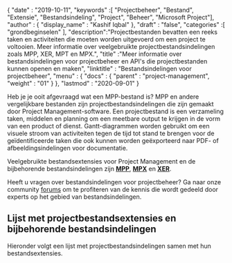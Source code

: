 {
  "date" : "2019-10-11",
  "keywords" :[ "Projectbeheer", "Bestand", "Extensie", "Bestandsindeling", "Project", "Beheer", "Microsoft Project"],
  "author" : {
    "display_name" : "Kashif Iqbal"
},
  "draft" : "false",
  "categories" :[ "grondbeginselen" ],
  "description":"Projectbestanden bevatten een reeks taken en activiteiten die moeten worden uitgevoerd om een project te voltooien. Meer informatie over veelgebruikte projectbestandsindelingen zoals MPP, XER, MPT en MPX.",
  "title" :"Meer informatie over bestandsindelingen voor projectbeheer en API's die projectbestanden kunnen openen en maken",
  "linktitle" : "Bestandsindelingen voor projectbeheer",
  "menu" : {
    "docs" : {
      "parent" : "project-management",
      "weight" : "01"
}
},
  "lastmod" : "2020-09-01"
}

Heb je je ooit afgevraagd wat een MPP-bestand is? MPP en andere vergelijkbare bestanden zijn projectbestandsindelingen die zijn gemaakt door Project Management-software. Een projectbestand is een verzameling taken, middelen en planning om een meetbare output te krijgen in de vorm van een product of dienst. Gantt-diagrammen worden gebruikt om een visuele stroom van activiteiten tegen de tijd tot stand te brengen voor de geïdentificeerde taken die ook kunnen worden geëxporteerd naar PDF- of afbeeldingsindelingen voor documentatie.

Veelgebruikte bestandsextensies voor Project Management en de bijbehorende bestandsindelingen zijn **[MPP](/nl/project-management/mpp/)**, **[MPX](/nl/project-management/mpx/)** en **[XER](/nl/project-management/xer/)**.

Heeft u vragen over bestandsindelingen voor projectbeheer? Ga naar onze community [forums](https://forum.fileformat.com/c/project-management/15) om te profiteren van de kennis die wordt gedeeld door experts op het gebied van bestandsindelingen.

## Lijst met projectbestandsextensies en bijbehorende bestandsindelingen

Hieronder volgt een lijst met projectbestandsindelingen samen met hun bestandsextensies.


